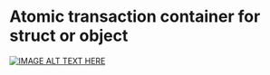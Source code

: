 # Atomic transaction container for struct or object
[![IMAGE ALT TEXT HERE](https://img.youtube.com/vi/CRcSWtWVvrA/0.jpg)](https://www.youtube.com/watch?v=CRcSWtWVvrA)
